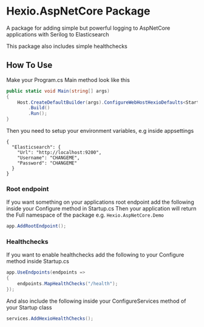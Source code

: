 # Hexio.AspNetCore Package

A package for adding simple but powerful logging to AspNetCore applications with Serilog to Elasticsearch

This package also includes simple healthchecks

## How To Use

Make your Program.cs Main method look like this

``` cs
public static void Main(string[] args)
{
    Host.CreateDefaultBuilder(args).ConfigureWebHostHexioDefaults<Startup>()
        .Build()
        .Run();
}
```

Then you need to setup your environment variables, e.g inside appsettings

```
{
  "Elasticsearch": {
    "Url": "http://localhost:9200",
    "Username": "CHANGEME", 
    "Password": "CHANGEME"
  }
}
```

### Root endpoint 

If you want something on your applications root endpoint add the following inside your Configure method in Startup.cs
Then your application will return the Full namespace of the package e.g. `Hexio.AspNetCore.Demo`

``` cs
app.AddRootEndpoint();
```

### Healthchecks

If you want to enable healthchecks add the following to your Configure method inside Startup.cs

``` cs
app.UseEndpoints(endpoints =>
{
    endpoints.MapHealthChecks("/health");
});
```

And also include the following inside your ConfigureServices method of your Startup class

``` cs
services.AddHexioHealthChecks();
```

